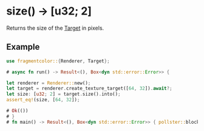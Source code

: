 # size() -> [u32; 2]

Returns the size of the [Target](https://fragmentcolor.org/api/target) in pixels.

## Example

```rust
use fragmentcolor::{Renderer, Target};

# async fn run() -> Result<(), Box<dyn std::error::Error>> {

let renderer = Renderer::new();
let target = renderer.create_texture_target([64, 32]).await?;
let size: [u32; 2] = target.size().into();
assert_eq!(size, [64, 32]);

# Ok(())
# }
# fn main() -> Result<(), Box<dyn std::error::Error>> { pollster::block_on(run()) }
```
